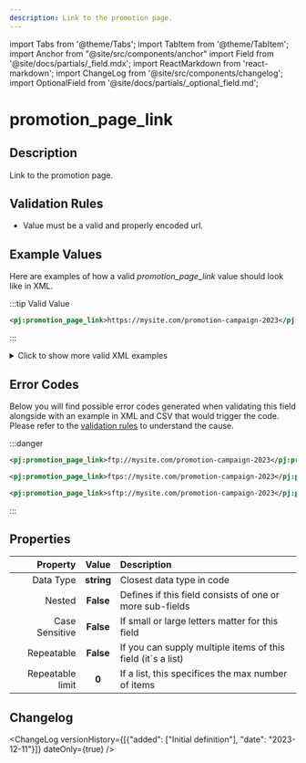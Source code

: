 ```yaml
---
description: Link to the promotion page.
---
```


import Tabs from '@theme/Tabs';
import TabItem from '@theme/TabItem';
import Anchor from "@site/src/components/anchor"
import Field from '@site/docs/partials/_field.mdx';
import ReactMarkdown from 'react-markdown';
import ChangeLog from '@site/src/components/changelog';
import OptionalField from '@site/docs/partials/_optional_field.md';

# promotion_page_link

<OptionalField/>

## Description

Link to the promotion page.






## Validation Rules

- Value must be a valid and properly encoded url.


## Example Values

Here are examples of how a valid *promotion_page_link* value  should look like in XML.

<Tabs>
  <TabItem value="valid_xml" label="XML" default>

:::tip Valid Value

```xml
<pj:promotion_page_link>https://mysite.com/promotion-campaign-2023</pj:promotion_page_link>
```

:::

<details>
  <summary>Click to show more valid XML examples</summary>
  <div>

```xml
<pj:promotion_page_link>https://mysite.com/promotion-campaign-2023</pj:promotion_page_link>
```

```xml
<pj:promotion_page_link>https://mysite.com/promotion-campaign-2023</pj:promotion_page_link>
```


  </div>
</details>

 </TabItem>
</Tabs>

## Error Codes

Below you will find possible error codes generated when validating this field alongside with an example in XML and CSV that would trigger the code. Please refer to the [validation rules](#validation-rules) to understand the cause.

<Tabs>
  <TabItem value="invalid_xml" label="XML" default>

:::danger <Anchor id="validation_url_scheme_not_allowed" title="validation_url_scheme_not_allowed" />

```xml
<pj:promotion_page_link>ftp://mysite.com/promotion-campaign-2023</pj:promotion_page_link>
```
```xml
<pj:promotion_page_link>ftps://mysite.com/promotion-campaign-2023</pj:promotion_page_link>
```
```xml
<pj:promotion_page_link>sftp://mysite.com/promotion-campaign-2023</pj:promotion_page_link>
```

:::


 </TabItem>
</Tabs>

## Properties

|     **Property** |         **Value**          | **Description**                                              |
|-----------------:|:--------------------------:|:-------------------------------------------------------------|
|        Data Type |    **string**     | Closest data type in code                                    |
|           Nested |      **False**      | Defines if this field consists of one or more sub-fields     |
|   Case Sensitive |  **False**  | If small or large letters matter for this field              |
|       Repeatable |    **False**    | If you can supply multiple items of this field (it´s a list) |
| Repeatable limit | **0** | If a list, this specifices the max number of items           |

## Changelog
<ChangeLog versionHistory={[{"added": ["Initial definition"], "date": "2023-12-11"}]} dateOnly={true} />

